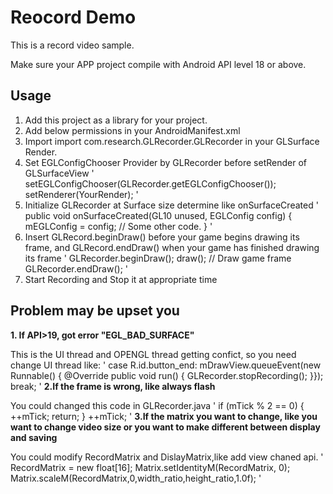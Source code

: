 # Reocord Demo

This is a record video sample.

Make sure your APP project compile with Android API level 18 or above.

## Usage

1. Add this project as a library for your project.
2. Add below permissions in your AndroidManifest.xml
3. Import import com.research.GLRecorder.GLRecorder in your GLSurface Render.
4. Set EGLConfigChooser Provider by GLRecorder before setRender of GLSurfaceView
'
 setEGLConfigChooser(GLRecorder.getEGLConfigChooser());
 setRenderer(YourRender);
'
5. Initialize GLRecorder at Surface size determine like onSurfaceCreated
'
 public void onSurfaceCreated(GL10 unused, EGLConfig config) {
         mEGLConfig = config;
         // Some other code.
     }
'
6. Insert GLRecord.beginDraw() before your game begins drawing its frame, and GLRecord.endDraw() when your game has finished drawing its frame
'
 GLRecorder.beginDraw();
 draw();     // Draw game frame
 GLRecorder.endDraw();
'
7. Start Recording and Stop it at appropriate time


## Problem may be upset you

**1. If API>19, got error "EGL_BAD_SURFACE"**

This is the UI thread and OPENGL thread getting confict, so you need change UI thread like:
 '
 case R.id.button_end:
        mDrawView.queueEvent(new Runnable() {
           @Override
           public void run() {
               GLRecorder.stopRecording();
           }});
       break;
 '
**2.If the frame is wrong, like always flash**

You could changed this code in GLRecorder.java
'
    if (mTick % 2 == 0) {
        ++mTick;
        return;
    }
    ++mTick;
'
**3.If the matrix you want to change, like you want to change video size or you want to make different between display and saving**

You could modify RecordMatrix and DislayMatrix,like add view chaned api.
'
RecordMatrix = new float[16];
Matrix.setIdentityM(RecordMatrix, 0);
Matrix.scaleM(RecordMatrix,0,width_ratio,height_ratio,1.0f);
'
